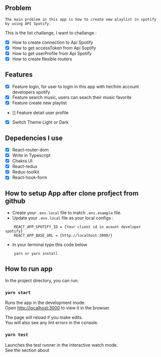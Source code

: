 ## Problem

```
The main problem in this app is how to create new playlist in spotify by using API Spotify.
```

This is the list challange, I want to challange :

- [x] How to create connection to Api Spotify
- [x] How to get accessToken from Api Soptify
- [x] How to get userProfile from Api Spotify
- [x] How to create flexible routers

## Features

- [x] Feature login, for user to login in this app with her/him account developers spotify
- [x] Feature search music, users can seach their music favorite
- [x] Feature create new playlist
- [] Feature detail user profile
- [x] Switch Theme Light or Dark

## Depedencies I use

- [x] React-router-dom
- [x] Write in Typescript
- [x] Chakra UI
- [x] React-redux
- [x] Redux-toolkit
- [x] React-hook-form

## How to setup App after clone profject from github

- Create your `.env.local` file to match `.enc.example` file.
- Update your `.env.local` file as your local configs :

```
    REACT_APP_SPOTIFY_ID = {Your client id in acount developer spotify}
    REACT_APP_BASE_URL = {http://localhost:3000/}
```

- In your terminal type this code below

```
    yarn or yarn install
```

## How to run app

In the project directory, you can run:

### `yarn start`

Runs the app in the development mode.<br /> Open
[http://localhost:3000](http://localhost:3000) to view it in the browser.

The page will reload if you make edits.<br /> You will also see any lint errors
in the console.

### `yarn test`

Launches the test runner in the interactive watch mode.<br /> See the section
about
